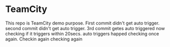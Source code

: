 # TeamCity
This repo is TeamCity demo purpose.
First commit didn't get auto trigger.
second commit didn't get auto trigger.
3rd commit getes auto triggered now checking if it triggers within 20secs.
auto triggers happed checking once again.
Checkin again
checking again
